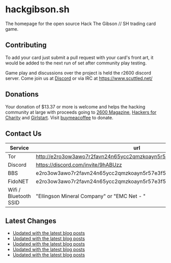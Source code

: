 # hackgibson.sh
The homepage for the open source Hack The Gibson // SH trading card game.


## Contributing

To add your card just submit a pull request with your card's front art, it would be added to the next run of set after community play testing.

Game play and discussions over the project is held the r2600 discord server. Come join us at [Discord](https://discord.com/invite/9hABUzz) or via IRC at https://www.scuttled.net/


## Donations

Your donation of $13.37 or more is welcome and helps the hacking community at large with proceeds going to [2600 Magazine](https://2600.com/), [Hackers for Charity](https://hackersforcharity.org) and [Girlstart](https://girlstart.org).  Visit [buymeacoffee](https://www.buymeacoffee.com/hackgibson.sh) to donate.


## Contact Us

Service | url
-|-
Tor | http://e2ro3ow3awo7r2favn24n65ycc2qmzkoayn5r57e3f56nvjwdcgg32ad.onion
Discord | https://discord.com/invite/9hABUzz
BBS | e2ro3ow3awo7r2favn24n65ycc2qmzkoayn5r57e3f56nvjwdcgg32ad.onion:23
FidoNET | e2ro3ow3awo7r2favn24n65ycc2qmzkoayn5r57e3f56nvjwdcgg32ad.onion:24554
Wifi / Bluetooth SSID | "Ellingson Mineral Company" or "EMC Net - <fidonet address>"

## Latest Changes
<!-- BLOG-POST-LIST:START -->
- [Updated with the latest blog posts](https://github.com/DFW2600/hackgibson.sh/commit/aaeb2f5ea2571a2b1f90b780ebf90c9d445ad044)
- [Updated with the latest blog posts](https://github.com/DFW2600/hackgibson.sh/commit/ed858840752f9ca8f134e07dc1081d3caf9b9d45)
- [Updated with the latest blog posts](https://github.com/DFW2600/hackgibson.sh/commit/1fd279197be621db1dea11cd517c449c4f280138)
- [Updated with the latest blog posts](https://github.com/DFW2600/hackgibson.sh/commit/71ee6e6d7257c9134aad188d35268d8e9bd581cb)
- [Updated with the latest blog posts](https://github.com/DFW2600/hackgibson.sh/commit/a80cba963ea4577a715bf87a59c3f2095db693be)
<!-- BLOG-POST-LIST:END -->
